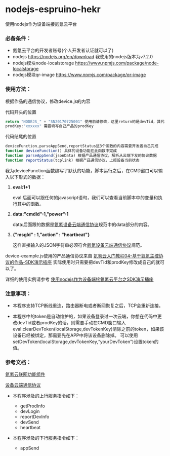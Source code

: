 # nodejs-espruino-hekr
使用nodejs作为设备端接氦氪云平台

### 必备条件：
* 氦氪云平台的开发者账号(个人开发者认证就可以了)
* nodejs https://nodejs.org/en/download 我使用的nodejs版本为v7.2.0
* nodejs模块node-localstorage https://www.npmjs.com/package/node-localstorage
* nodejs模块qr-image https://www.npmjs.com/package/qr-image

### 使用方法：
根据作品的通信协议，修改device.js的内容

代码开头的位置
```javascript
return "NODEJS_" + "SN20170725001" 使用前请修改，这里return的是devTid，其代表设备ID，可以自己定义设备ID规则，devTid的最大长度是32
prodKey:"xxxxxx" 需要填写自己产品的prodKey
```

代码结尾的位置
```javascript
deviceFunction,parseAppSend,reportStatus这3个函数的内容需要开发者自己完成
function deviceFunction() 具体的设备功能在此函数中完成
function parseAppSend(jsonData) 根据产品通信协议，解析从云端下发的协议数据
function reportStatus(tcplink) 根据产品通信协议，上报设备当前状态
```
我为deviceFunction函数编写了默认的功能，脚本运行之后，在CMD窗口可以输入以下形式的数据：
1. **eval:1+1**

     eval:后面可以跟任何的javascript语句，我们可以查看当前脚本中的变量和执行其中的函数。

2. **data:"cmdId":1,"power":1**

     data:后面跟的数据是[氦氪设备云端通信协议](http://docs.hekr.me/v4/%E5%BC%80%E5%8F%91%E6%96%87%E6%A1%A3/%E9%80%9A%E4%BF%A1%E5%8D%8F%E8%AE%AE/%E8%AE%BE%E5%A4%87%E4%BA%91%E7%AB%AF%E9%80%9A%E4%BF%A1%E5%8D%8F%E8%AE%AE/)规范中的data部分的内容。

3. **{"msgId" : 1,"action" : "heartbeat"}**

     这样直接输入的JSON字符串必须符合[氦氪设备云端通信协议](http://docs.hekr.me/v4/%E5%BC%80%E5%8F%91%E6%96%87%E6%A1%A3/%E9%80%9A%E4%BF%A1%E5%8D%8F%E8%AE%AE/%E8%AE%BE%E5%A4%87%E4%BA%91%E7%AB%AF%E9%80%9A%E4%BF%A1%E5%8D%8F%E8%AE%AE/)规范。

device-example.js使用的产品通信协议来自 [氦氪云入门教程04-基于氦氪主控协议的作品-SDK演示插座](http://bbs.hekr.me/forum.php?mod=viewthread&tid=74&fromuid=1)
实际使用时只需要把devTid和prodKey修改成自己的就可以了。

详细的使用实例请参考
[使用nodejs作为设备端接氦氪云平台之SDK演示插座](http://bbs.hekr.me/forum.php?mod=viewthread&tid=92)

### 注意事项：
* 本程序支持TCP断线重连，路由器断电或者断网恢复之后，TCP会重新连接。

* 本程序中的token是自动维护的，如果设备登录过一次云端，你想在代码中更改devTid或者prodKey的话，则需要手动在CMD窗口输入eval:clearDevToken(localStorage,devTokenKey)清除之前的token，如果该设备已经被绑定，那需要先在APP中将该设备删除掉。
可以使用setDevToken(localStorage,devTokenKey,“yourDevToken”)设置token的值。

### 参考文档：

[氦氪云联网功能组件](http://docs.hekr.me/v4/%E5%BC%80%E5%8F%91%E6%96%87%E6%A1%A3/%E4%BA%91%E7%AB%AFAPI/%E8%AE%BE%E5%A4%87%E8%81%94%E7%BD%91/)

[设备云端通信协议](http://docs.hekr.me/v4/%E5%BC%80%E5%8F%91%E6%96%87%E6%A1%A3/%E9%80%9A%E4%BF%A1%E5%8D%8F%E8%AE%AE/%E8%AE%BE%E5%A4%87%E4%BA%91%E7%AB%AF%E9%80%9A%E4%BF%A1%E5%8D%8F%E8%AE%AE/)

* 本程序涉及的上行服务指令如下：
  * getProdInfo
  * devLogin
  * reportDevInfo
  * devSend
  * heartbeat

* 本程序涉及的下行服务指令如下：
  * appSend
